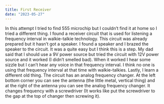 ```yaml
---
title: First Receiver
date: "2023-05-27"
---
```


In this attempt I tried to find 555 microchip but I couldn’t find it at home so I tried a different thing. I found a receiver circuit that is used for listening a frequency interval in walkie-talkie technology. This circuit was already prepared but it hasn’t got a speaker. I found a speaker and I brazed the speaker to the circuit. It was a quite easy but I think this is a step. My dad said that I should use a 9V power source but tried the circuit with 12V power source and it worked (I didn’t smelled bad). When it worked I hear some sizzle but I can’t hear any voice in that frequency interval. I think no one is using that frequency interval at that time with walkie-talkies. Lastly, I learn a different old thing. The circuit has an analog frequency changer. At the left bottom corner you can see the antenna (the little metal, vertical thing) and at the right of the antenna you can see the analog frequency changer. It changes frequency with a screwdriver (It works like put the screwdriver to the gap at the top of changer then screwing it).
